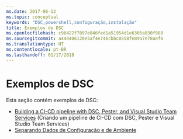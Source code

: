 ```yaml
---
ms.date: 2017-06-12
ms.topic: conceptual
keywords: "DSC,powershell,configuração,instalação"
title: Exemplos de DSC
ms.openlocfilehash: c96422f7097e046fed1a51954d1e6305a830f988
ms.sourcegitcommit: a444406120e5af4e746cbbc0558fe89a7e78aef6
ms.translationtype: HT
ms.contentlocale: pt-BR
ms.lasthandoff: 01/17/2018
---
```

# <a name="dsc-examples"></a>Exemplos de DSC

Esta seção contém exemplos de DSC:

- [Building a CI-CD pipeline with DSC, Pester, and Visual Studio Team Services](dscCiCd.md) (Criando um pipeline de CI-CD com DSC, Pester e Visual Studio Team Services)
- [Separando Dados de Configuração e de Ambiente](separatingEnvData.md)

